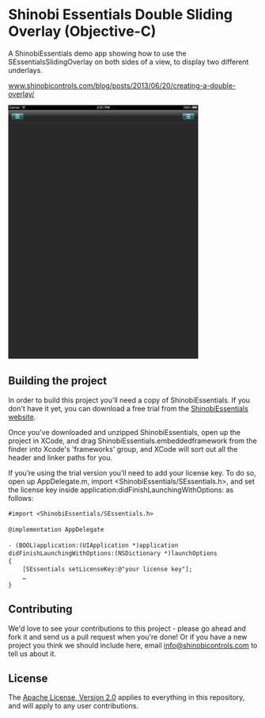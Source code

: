 Shinobi Essentials Double Sliding Overlay (Objective-C)
=====================

A ShinobiEssentials demo app showing how to use the SEssentialsSlidingOverlay on both sides of a view, to display two different underlays.

www.shinobicontrols.com/blog/posts/2013/06/20/creating-a-double-overlay/

![Screenshot](screenshot.png?raw=true)

Building the project
------------------

In order to build this project you'll need a copy of ShinobiEssentials. If you don't have it yet, you can download a free trial from the [ShinobiEssentials website](http://www.shinobicontrols.com/shinobiessentials/).

Once you've downloaded and unzipped ShinobiEssentials, open up the project in XCode, and drag ShinobiEssentials.embeddedframework from the finder into Xcode's 'frameworks' group, and XCode will sort out all the header and linker paths for you.

If you’re using the trial version you’ll need to add your license key. To do so, open up AppDelegate.m, import <ShinobiEssentials/SEssentials.h>, and set the license key inside application:didFinishLaunchingWithOptions: as follows:

    #import <ShinobiEssentials/SEssentials.h>

    @implementation AppDelegate

    - (BOOL)application:(UIApplication *)application didFinishLaunchingWithOptions:(NSDictionary *)launchOptions
    {
        [SEssentials setLicenseKey:@"your license key"];
        …
    }

Contributing
------------

We'd love to see your contributions to this project - please go ahead and fork it and send us a pull request when you're done! Or if you have a new project you think we should include here, email info@shinobicontrols.com to tell us about it.

License
-------

The [Apache License, Version 2.0](license.txt) applies to everything in this repository, and will apply to any user contributions.
